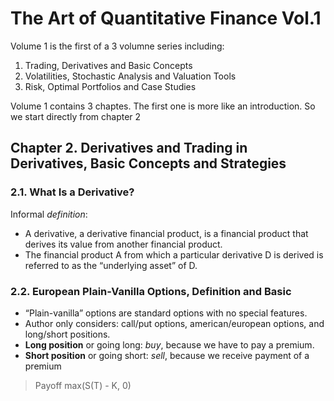 # The Art of Quantitative Finance Vol.1

Volume 1 is the first of a 3 volumne series including:

1. Trading, Derivatives and Basic Concepts
2. Volatilities, Stochastic Analysis and Valuation Tools
3. Risk, Optimal Portfolios and Case Studies

Volume 1 contains 3 chaptes. The first one is more like an introduction. So we start directly from chapter 2

## Chapter 2. Derivatives and Trading in Derivatives, Basic Concepts and Strategies

### 2.1. What Is a Derivative?

Informal *definition*:

- A derivative, a derivative financial product, is a financial product that derives its value from another financial product.
- The financial product A from which a particular derivative D is derived is referred to as the “underlying asset” of D.

### 2.2. European Plain-Vanilla Options, Definition and Basic

- “Plain-vanilla” options are standard options with no special features.
- Author only considers: call/put options, american/european options, and long/short positions.
- **Long position** or going long: *buy*, because we have to pay a premium.
- **Short position** or going short: *sell*, because we receive payment of a premium

> Payoff
> max(S(T) - K, 0)
